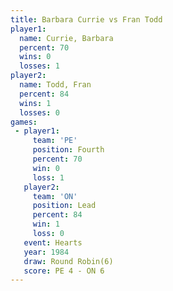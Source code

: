 ```yaml
---
title: Barbara Currie vs Fran Todd
player1:               
  name: Currie, Barbara
  percent: 70          
  wins: 0              
  losses: 1            
player2:               
  name: Todd, Fran     
  percent: 84          
  wins: 1              
  losses: 0            
games:
 - player1:          
     team: 'PE'      
     position: Fourth
     percent: 70     
     win: 0          
     loss: 1         
   player2:        
     team: 'ON'    
     position: Lead
     percent: 84   
     win: 1        
     loss: 0       
   event: Hearts       
   year: 1984          
   draw: Round Robin(6)
   score: PE 4 - ON 6  
---
```

